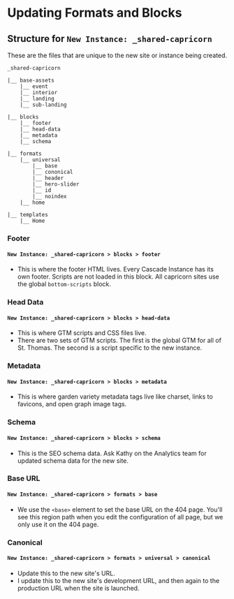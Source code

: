 # Updating Formats and Blocks

## Structure for `New Instance: _shared-capricorn`

These are the files that are unique to the new site or instance being created.

```
_shared-capricorn

|__ base-assets
    |__ event
    |__ interior
    |__ landing
    |__ sub-landing

|__ blocks
    |__ footer
    |__ head-data
    |__ metadata
    |__ schema

|__ formats
    |__ universal
        |__ base
        |__ cononical
        |__ header
        |__ hero-slider
        |__ id
        |__ noindex
    |__ home

|__ templates
    |__ Home
```

### Footer

#### `New Instance: _shared-capricorn > blocks > footer`

-   This is where the footer HTML lives. Every Cascade Instance has its own footer. Scripts are not loaded in this block. All capricorn sites use the global `bottom-scripts` block.

### Head Data

#### `New Instance: _shared-capricorn > blocks > head-data`

-   This is where GTM scripts and CSS files live.
-   There are two sets of GTM scripts. The first is the global GTM for all of St. Thomas. The second is a script specific to the new instance.

### Metadata

#### `New Instance: _shared-capricorn > blocks > metadata`

-   This is where garden variety metadata tags live like charset, links to favicons, and open graph image tags.

### Schema

#### `New Instance: _shared-capricorn > blocks > schema`

-   This is the SEO schema data. Ask Kathy on the Analytics team for updated schema data for the new site.

### Base URL

#### `New Instance: _shared-capricorn > formats > base`

-   We use the `<base>` element to set the base URL on the 404 page. You'll see this region path when you edit the configuration of all page, but we only use it on the 404 page.

### Canonical

#### `New Instance: _shared-capricorn > formats > universal > canonical`

-   Update this to the new site's URL.
-   I update this to the new site's development URL, and then again to the production URL when the site is launched.
